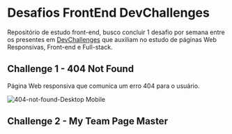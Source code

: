 # Desafios FrontEnd DevChallenges

Repositório de estudo front-end, busco concluir 1 desafio por semana entre os presentes em [DevChallenges](https://devchallenges.io/) que auxiliam no estudo de páginas Web Responsivas, Front-end e Full-stack.

## Challenge 1 - 404 Not Found

Página Web responsiva que comunica um erro 404 para o usuário.

![404-not-found-Desktop Mobile](https://user-images.githubusercontent.com/79595032/189021677-0df430a1-d0d8-4cc4-8353-511a3341f3d4.jpg)

## Challenge 2 - My Team Page Master
